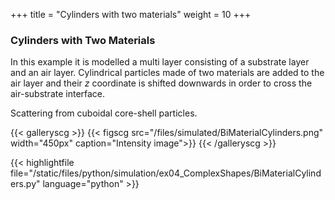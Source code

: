 +++
title = "Cylinders with two materials"
weight = 10
+++

### Cylinders with Two Materials

In this example it is modelled a multi layer consisting of a substrate layer and an air layer.
Cylindrical particles made of two materials are added to the air layer and their $z$ coordinate is shifted downwards in order to cross the air-substrate interface.

Scattering from cuboidal core-shell particles.


{{< galleryscg >}}
{{< figscg src="/files/simulated/BiMaterialCylinders.png" width="450px" caption="Intensity image">}}
{{< /galleryscg >}}

{{< highlightfile file="/static/files/python/simulation/ex04_ComplexShapes/BiMaterialCylinders.py" language="python" >}}
